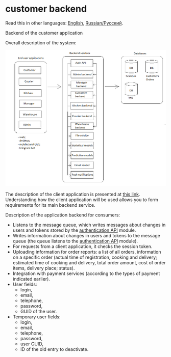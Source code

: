 # customer backend 

Read this in other languages: [English](customerbackend.md), [Russian/Русский](customerbackend.ru.md). 

Backend of the customer application 

Overall description of the system: 

![system_overall](../img/system_overall.png)

The description of the client application is presented at [this link](../frontend/customerclient.md).
Understanding how the client application will be used allows you to form requirements for its main backend service.

Description of the application backend for consumers:
- Listens to the message queue, which writes messages about changes in users and tokens stored by the [authentication API](authbackend.md) module.
- Writes information about changes in users and tokens to the message queue (the queue listens to the [authentication API](authbackend.md) module).
- For requests from a client application, it checks the session token.
- Uploading information for order reports: a list of all orders, information on a specific order (actual time of registration, cooking and delivery; estimated time of cooking and delivery, total order amount, cost of order items, delivery place; status).
- Integration with payment services (according to the types of payment indicated earlier).
- User fields:
    - login,
    - email,
    - telephone,
    - password,
    - GUID of the user.
- Temporary user fields:
    - login,
    - email,
    - telephone,
    - password,
    - user GUID,
    - ID of the old entry to deactivate.
